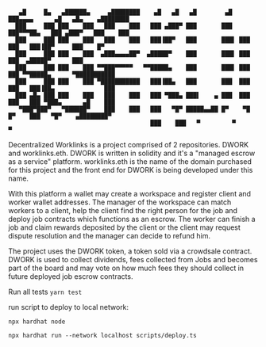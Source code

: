        ▄█     █▄   ▄██████▄     ▄████████    ▄█   ▄█   ▄█        ▄█  ███▄▄▄▄      ▄█   ▄█▄    ▄████████ 
      ███     ███ ███    ███   ███    ███   ███ ▄███▀ ███       ███  ███▀▀▀██▄   ███ ▄███▀   ███    ███  
      ███     ███ ███    ███   ███    ███   ███▐██▀   ███       ███▌ ███   ███   ███▐██▀     ███    █▀   
      ███     ███ ███    ███  ▄███▄▄▄▄██▀  ▄█████▀    ███       ███▌ ███   ███  ▄█████▀      ███       
      ███     ███ ███    ███ ▀▀███▀▀▀▀▀   ▀▀█████▄    ███       ███▌ ███   ███ ▀▀█████▄      ▀███████████
      ███     ███ ███    ███ ▀███████████   ███▐██▄   ███       ███  ███   ███   ███▐██▄              ███
      ███ ▄█▄ ███ ███    ███   ███    ███   ███ ▀███▄ ███▌    ▄ ███  ███   ███   ███ ▀███▄      ▄█    ███
       ▀███▀███▀   ▀██████▀    ███    ███   ███   ▀█▀ █████▄▄██ █▀    ▀█   █▀    ███   ▀█▀    ▄████████▀
                                            ███    ███   ▀         ▀                          ▀



Decentralized Worklinks is a project comprised of 2 repositories. DWORK and worklinks.eth.
DWORK is written in solidity and it's a "managed escrow as a service" platform.
worklinks.eth is the name of the domain purchased for this project and the front end for DWORK is being developed under this name.


With this platform a wallet may create a workspace and register client and worker wallet addresses.
The manager of the workspace can match workers to a client, help the client find the right person for the job 
and deploy job contracts which functions as an escrow. The worker can finish a job and claim rewards deposited by the client
or the client may request dispute resolution and the manager can decide to refund him.

The project uses the DWORK token, a token sold via a crowdsale contract.
DWORK is used to collect dividends, fees collected from Jobs and becomes part of the board 
and may vote on how much fees they should collect in future deployed job escrow contracts.


Run all tests 
`yarn test`

run script to deploy to local network:

`npx hardhat node`

`npx hardhat run --network localhost scripts/deploy.ts`